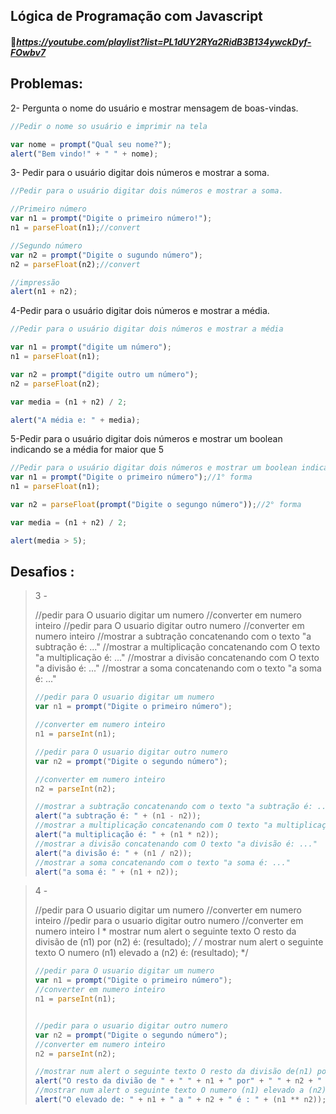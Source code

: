 ## **Lógica de Programação com Javascript** 

#### 🔗*https://youtube.com/playlist?list=PL1dUY2RYa2RidB3B134ywckDyf-FOwbv7*

## Problemas:

2- Pergunta o nome do usuário e  mostrar mensagem de boas-vindas.

```javascript
//Pedir o nome so usuário e imprimir na tela

var nome = prompt("Qual seu nome?");
alert("Bem vindo!" + " " + nome);


```

3- Pedir para o usuário digitar dois números e mostrar a soma.

```javascript
//Pedir para o usuário digitar dois números e mostrar a soma.

//Primeiro número
var n1 = prompt("Digite o primeiro número!");
n1 = parseFloat(n1);//convert

//Segundo número
var n2 = prompt("Digite o sugundo número");
n2 = parseFloat(n2);//convert

//impressão
alert(n1 + n2);
```

4-Pedir para o usuário digitar dois números e mostrar a média.

```javascript
//Pedir para o usuário digitar dois números e mostrar a média

var n1 = prompt("digite um número");
n1 = parseFloat(n1);

var n2 = prompt("digite outro um número");
n2 = parseFloat(n2);

var media = (n1 + n2) / 2;

alert("A média e: " + media);
```



5-Pedir para o usuário digitar dois números e mostrar um boolean indicando se a média for maior que 5

```javascript
//Pedir para o usuário digitar dois números e mostrar um boolean indicando se a média for maior que 5
var n1 = prompt("Digite o primeiro número");//1° forma
n1 = parseFloat(n1);

var n2 = parseFloat(prompt("Digite o segungo número"));//2° forma

var media = (n1 + n2) / 2;

alert(media > 5);
```



## Desafios :

> 3 -
>
> //pedir para O usuario digitar um numero
> //converter em numero inteiro
> //pedir para O usuario digitar outro numero
> //converter em numero inteiro
> //mostrar a subtração concatenando com o texto "a subtração é: ..."
> //mostrar a multiplicação concatenando com O texto "a multiplicação é:
> ..."
> //mostrar a divisão concatenando com O texto "a divisão é: ..."
> //mostrar a soma concatenando com o texto "a soma é: ..."
>
> ```javascript
> //pedir para O usuario digitar um numero
> var n1 = prompt("Digite o primeiro número");
> 
> //converter em numero inteiro
> n1 = parseInt(n1);
> 
> //pedir para O usuario digitar outro numero
> var n2 = prompt("Digite o segundo número");
> 
> //converter em numero inteiro
> n2 = parseInt(n2);
> 
> //mostrar a subtração concatenando com o texto "a subtração é: ..."
> alert("a subtração é: " + (n1 - n2));
> //mostrar a multiplicação concatenando com O texto "a multiplicação é:..."
> alert("a multiplicação é: " + (n1 * n2));
> //mostrar a divisão concatenando com O texto "a divisão é: ..."
> alert("a divisão é: " + (n1 / n2));
> //mostrar a soma concatenando com o texto "a soma é: ..."
> alert("a soma é: " + (n1 + n2));
> 
> ```
>
> 

> 4 -
>
> //pedir para O usuario digitar um numero
> //converter em numero inteiro
> //pedir para o usuario digitar outro numero
> //converter em numero inteiro
> I *
> mostrar num alert o seguinte texto
> O resto da divisão de (n1) por (n2) é: (resultado);
> */
> /*
> mostrar num alert o seguinte texto
> O numero (n1) elevado a (n2) é: (resultado);
> */
>
> ```javascript
> //pedir para O usuario digitar um numero
> var n1 = prompt("Digite o primeiro número");
> //converter em numero inteiro
> n1 = parseInt(n1);
> 
> 
> //pedir para o usuario digitar outro numero
> var n2 = prompt("Digite o segundo número");
> //converter em numero inteiro
> n2 = parseInt(n2);
> 
> //mostrar num alert o seguinte texto O resto da divisão de(n1) por(n2) é: (resultado);
> alert("O resto da divião de " + " " + n1 + " por" + " " + n2 + " é : " + (n1 % n2));
> //mostrar num alert o seguinte texto O numero (n1) elevado a (n2) é:(resultado);
> alert("O elevado de: " + n1 + " a " + n2 + " é : " + (n1 ** n2));
> 
> 
> ```
>
> 

